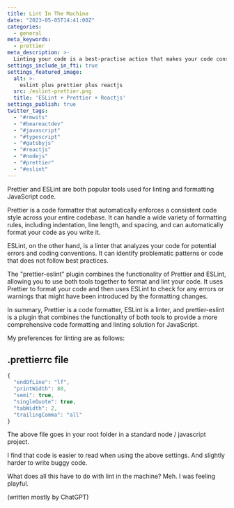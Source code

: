 ```yaml
---
title: Lint In The Machine
date: "2023-05-05T14:41:00Z"
categories:
  - general
meta_keywords:
  - prettier
meta_description: >-
  Linting your code is a best-practise action that makes your code consistent across platforms and developers. It helps force good habits by driving consistency. Consistency helps make code easier to read and debug.
settings_include_in_fti: true
settings_featured_image:
  alt: >-
    eslint plus prettier plus reactjs
  src: /eslint-prettier.png
  title: 'ESLint + Prettier + Reactjs'
settings_publish: true
twitter_tags:
  - "#rmwits"
  - "#beareactdev"
  - "#javascript"
  - "#typescript"
  - "#gatsbyjs"
  - "#reactjs"
  - "#nodejs"
  - "#prettier"
  - "#eslint"
---
```

Prettier and ESLint are both popular tools used for linting and formatting JavaScript code.

Prettier is a code formatter that automatically enforces a consistent code style across your entire codebase. It can handle a wide variety of formatting rules, including indentation, line length, and spacing, and can automatically format your code as you write it.

ESLint, on the other hand, is a linter that analyzes your code for potential errors and coding conventions. It can identify problematic patterns or code that does not follow best practices.

The "prettier-eslint" plugin combines the functionality of Prettier and ESLint, allowing you to use both tools together to format and lint your code. It uses Prettier to format your code and then uses ESLint to check for any errors or warnings that might have been introduced by the formatting changes.

In summary, Prettier is a code formatter, ESLint is a linter, and prettier-eslint is a plugin that combines the functionality of both tools to provide a more comprehensive code formatting and linting solution for JavaScript.

My preferences for linting are as follows:

## .prettierrc file

```javascript
{
  "endOfLine": "lf",
  "printWidth": 80,
  "semi": true,
  "singleQuote": true,
  "tabWidth": 2,
  "trailingComma": "all"
}
```

The above file goes in your root folder in a standard node / javascript project.

I find that code is easier to read when using the above settings. And slightly harder to write buggy code.

What does all this have to do with lint in the machine? Meh. I was feeling playful.

(written mostly by ChatGPT)

